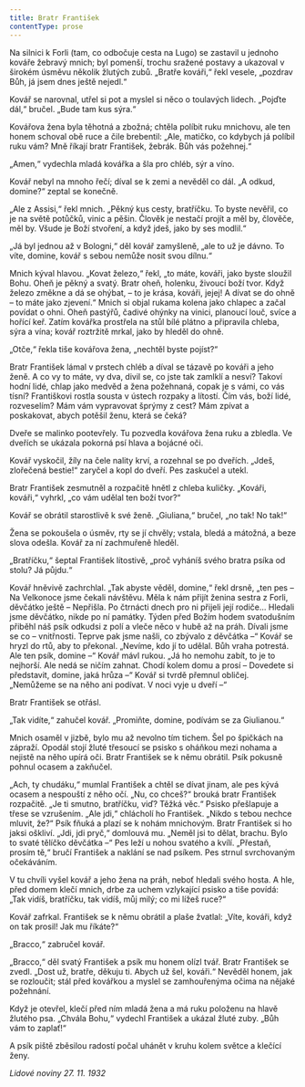 ```yaml
---
title: Bratr František
contentType: prose
---
```


<section>

Na silnici k Forli (tam, co odbočuje cesta na Lugo) se zastavil u jednoho kováře žebravý mnich; byl pomenší, trochu sražené postavy a ukazoval v širokém úsměvu několik žlutých zubů. „Bratře kováři,“ řekl vesele, „pozdrav Bůh, já jsem dnes ještě nejedl.“

Kovář se narovnal, utřel si pot a myslel si něco o toulavých lidech. „Pojďte dál,“ bručel. „Bude tam kus sýra.“

Kovářova žena byla těhotná a zbožná; chtěla políbit ruku mnichovu, ale ten honem schoval obě ruce a čile brebentil: „Ale, matičko, co kdybych já políbil ruku vám? Mně říkají bratr František, žebrák. Bůh vás požehnej.“

„Amen,“ vydechla mladá kovářka a šla pro chléb, sýr a víno.

Kovář nebyl na mnoho řečí; díval se k zemi a nevěděl co dál. „A odkud, domine?“ zeptal se konečně.

„Ale z Assisi,“ řekl mnich. „Pěkný kus cesty, bratříčku. To byste nevěřil, co je na světě potůčků, vinic a pěšin. Člověk je nestačí projít a měl by, člověče, měl by. Všude je Boží stvoření, a když jdeš, jako by ses modlil.“

„Já byl jednou až v Bologni,“ děl kovář zamyšleně, „ale to už je dávno. To víte, domine, kovář s sebou nemůže nosit svou dílnu.“

Mnich kýval hlavou. „Kovat železo,“ řekl, „to máte, kováři, jako byste sloužil Bohu. Oheň je pěkný a svatý. Bratr oheň, holenku, živoucí boží tvor. Když železo změkne a dá se ohýbat, – to je krása, kováři, jejej! A dívat se do ohně – to máte jako zjevení.“ Mnich si objal rukama kolena jako chlapec a začal povídat o ohni. Oheň pastýřů, čadivé ohýnky na vinici, planoucí louč, svíce a hořící keř. Zatím kovářka prostřela na stůl bílé plátno a připravila chleba, sýra a vína; kovář roztržitě mrkal, jako by hleděl do ohně.

„Otče,“ řekla tiše kovářova žena, „nechtěl byste pojíst?“

Bratr František lámal v prstech chléb a díval se tázavě po kováři a jeho ženě. A co vy to máte, vy dva, divil se, co jste tak zamlklí a nesví? Takoví hodní lidé, chlap jako medvěd a žena požehnaná, copak je s vámi, co vás tísní? Františkovi rostla sousta v ústech rozpaky a lítostí. Čím vás, boží lidé, rozveselím? Mám vám vypravovat šprýmy z cest? Mám zpívat a poskakovat, abych potěšil ženu, která se čeká?

Dveře se malinko pootevřely. Tu pozvedla kovářova žena ruku a zbledla. Ve dveřích se ukázala pokorná psí hlava a bojácné oči.

Kovář vyskočil, žíly na čele nality krví, a rozehnal se po dveřích. „Jdeš, zlořečená bestie!“ zaryčel a kopl do dveří. Pes zaskučel a utekl.

Bratr František zesmutněl a rozpačitě hnětl z chleba kuličky. „Kováři, kováři,“ vyhrkl, „co vám udělal ten boží tvor?“

Kovář se obrátil starostlivě k své ženě. „Giuliana,“ bručel, „no tak! No tak!“

Žena se pokoušela o úsměv, rty se jí chvěly; vstala, bledá a mátožná, a beze slova odešla. Kovář za ní zachmuřeně hleděl.

„Bratříčku,“ šeptal František lítostivě, „proč vyháníš svého bratra psíka od stolu? Já půjdu.“

Kovář hněvivě zachrchlal. „Tak abyste věděl, domine,“ řekl drsně, „ten pes – Na Velkonoce jsme čekali návštěvu. Měla k nám přijít ženina sestra z Forli, děvčátko ještě – Nepřišla. Po čtrnácti dnech pro ni přijeli její rodiče… Hledali jsme děvčátko, nikde po ní památky. Týden před Božím hodem svatodušním přiběhl náš psík odkudsi z polí a vleče něco v hubě až na práh. Dívali jsme se co – vnitřnosti. Teprve pak jsme našli, co zbývalo z děvčátka –“ Kovář se hryzl do rtů, aby to překonal. „Nevíme, kdo jí to udělal. Bůh vraha potrestá. Ale ten psík, domine –“ Kovář mávl rukou. „Já ho nemohu zabít, to je to nejhorší. Ale nedá se ničím zahnat. Chodí kolem domu a prosí – Dovedete si představit, domine, jaká hrůza –“ Kovář si tvrdě přemnul obličej. „Nemůžeme se na něho ani podívat. V noci vyje u dveří –“

Bratr František se otřásl.

„Tak vidíte,“ zahučel kovář. „Promiňte, domine, podívám se za Giulianou.“

Mnich osaměl v jizbě, bylo mu až nevolno tím tichem. Šel po špičkách na zápraží. Opodál stojí žluté třesoucí se psisko s oháňkou mezi nohama a nejistě na něho upírá oči. Bratr František se k němu obrátil. Psík pokusně pohnul ocasem a zakňučel.

„Ach, ty chudáku,“ mumlal František a chtěl se dívat jinam, ale pes kývá ocasem a nespouští z něho očí. „Nu, co chceš?“ brouká bratr František rozpačitě. „Je ti smutno, bratříčku, viď? Těžká věc.“ Psisko přešlapuje a třese se vzrušením. „Ale jdi,“ chlácholí ho František. „Nikdo s tebou nechce mluvit, že?“ Psík fňuká a plazí se k nohám mnichovým. Bratr František si ho jaksi oškliví. „Jdi, jdi pryč,“ domlouvá mu. „Neměl jsi to dělat, brachu. Bylo to svaté tělíčko děvčátka –“ Pes leží u nohou svatého a kvílí. „Přestaň, prosím tě,“ bručí František a naklání se nad psíkem. Pes strnul svrchovaným očekáváním.

V tu chvíli vyšel kovář a jeho žena na práh, neboť hledali svého hosta. A hle, před domem klečí mnich, drbe za uchem vzlykající psisko a tiše povídá: „Tak vidíš, bratříčku, tak vidíš, můj milý; co mi lížeš ruce?“

Kovář zafrkal. František se k němu obrátil a plaše žvatlal: „Víte, kováři, když on tak prosil! Jak mu říkáte?“

„Bracco,“ zabručel kovář.

„Bracco,“ děl svatý František a psík mu honem olízl tvář. Bratr František se zvedl. „Dost už, bratře, děkuju ti. Abych už šel, kováři.“ Nevěděl honem, jak se rozloučit; stál před kovářkou a myslel se zamhouřenýma očima na nějaké požehnání.

Když je otevřel, klečí před ním mladá žena a má ruku položenu na hlavě žlutého psa. „Chvála Bohu,“ vydechl František a ukázal žluté zuby. „Bůh vám to zaplať!“

A psík piště zběsilou radostí počal uhánět v kruhu kolem světce a klečící ženy.

_Lidové noviny 27. 11. 1932_

</section>

[^1]: Votant (lat.) – přísedící u soudu. _Pozn. red_.

[^2]: Chlamyda (řec.) – plášť ve starém Řecku nošený přes levé rameno a sepnutý kovovou sponou. _Pozn. red_.

[^3]: Agora (řec.) – shromaždiště lidu. _Pozn. red_.

[^4]: Jednoroční beránci z jarního vrhu. _Pozn. red_.

[^5]: Megara – jedno z nejmocnějších starořeckých měst. _Pozn. red_.

[^6]: Boiótia – oblast středního Řecka. _Pozn. red_.

[^7]: Andres Boiótikoi – mužové boiótští. _Pozn. red_.

[^8]: Búlé (řec.) – poradní sbor se správní a soudní pravomocí. _Pozn. red_.

[^9]: Senonové – galský kmen, žijící mezi Loirou a Seinou. _Pozn. red_.

[^10]: Nunvář – zvěrokleštič. _Pozn. red_.

[^11]: Rabboni (aram.) – učiteli, mistře. _Pozn. red_.

[^12]: Synedrium/synedrion (řec.) – nejvyšší orgán moci v Judeji. _Pozn. red_.

[^13]: Hakeldama (aram.) – pohřebiště u Jeruzaléma pro cizozemce. _Pozn. red_.

[^14]: Virtus (lat.) – mužná cnost, ušlechtilost, síla, statečnost. _Pozn. red_.

[^15]: Augur (lat.) – ptakopravec, věštec předpovídající z letu ptáků. _Pozn. red_.

[^16]: O maličkosti se soudce nezajímá (velký duch nedbá malicherností). _Pozn. red_.

[^17]: Arián – člověk popírající Kristovo božství (přinesl ji Arius, alexandrijský, křesťanský kazatel). _Pozn. red_.

[^18]: Podestà vicegerente (ital.) – zástupce podesty (městského správního a soudního úředníka). _Pozn. red_.

[^19]: Karbunkul – tmavočervený drahokam (rubín, granát…). _Pozn. red_.

[^20]: Leporello – sluha, postava z Mozartovy opery Don Giovanni. _Pozn. red_.

[^21]: Exces in venere (lat.) – nestřídmost, výstřednost v pohlavním životě. _Pozn. red_.

[^22]: Albergo (ital.) – hostinec. _Pozn. red_.

[^23]: Nejdůstojnější blahorodí. _Pozn. red_.

[^24]: Vysoce vážený duchovní. _Pozn. red_.

[^25]: Scaligerové – šlechtický rod vládnoucí ve středověku. _Pozn. red_.

[^26]: Crapulone (ital.) – světák, zhýralec, opilec… _Pozn. red_.

[^27]: Vražedné přepadení. _Pozn. red_.

[^28]: Padouch. _Pozn. red_.

[^29]: Chlapec. _Pozn. red_.

[^30]: Zecchino – zlaťák, bývalá benátská zlatá mince. _Pozn. red_.

[^31]: Dělat honéry (z franc. honeur) – projevovat úctu, čest. _Pozn. red._

[^32]: Ať slouží. _Pozn. red._

[^33]: Kletba, nadávka (dosl. prase, vepř). _Pozn. red._

[^34]: Zatracený chlapík, darebák, lump. _Pozn. red._

[^35]: Hrome! _Pozn. red._

[^36]: Jak jste veliký! _Pozn. red._
